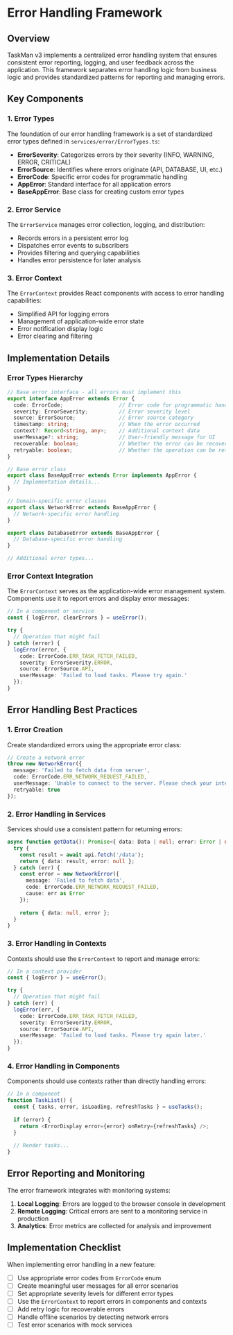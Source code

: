 # Error Handling Framework

## Overview

TaskMan v3 implements a centralized error handling system that ensures consistent error reporting, logging, and user feedback across the application. This framework separates error handling logic from business logic and provides standardized patterns for reporting and managing errors.

## Key Components

### 1. Error Types

The foundation of our error handling framework is a set of standardized error types defined in `services/error/ErrorTypes.ts`:

- **ErrorSeverity**: Categorizes errors by their severity (INFO, WARNING, ERROR, CRITICAL)
- **ErrorSource**: Identifies where errors originate (API, DATABASE, UI, etc.)
- **ErrorCode**: Specific error codes for programmatic handling
- **AppError**: Standard interface for all application errors
- **BaseAppError**: Base class for creating custom error types

### 2. Error Service

The `ErrorService` manages error collection, logging, and distribution:

- Records errors in a persistent error log
- Dispatches error events to subscribers
- Provides filtering and querying capabilities
- Handles error persistence for later analysis

### 3. Error Context

The `ErrorContext` provides React components with access to error handling capabilities:

- Simplified API for logging errors
- Management of application-wide error state
- Error notification display logic
- Error clearing and filtering

## Implementation Details

### Error Types Hierarchy

```typescript
// Base error interface - all errors must implement this
export interface AppError extends Error {
  code: ErrorCode;                  // Error code for programmatic handling
  severity: ErrorSeverity;          // Error severity level
  source: ErrorSource;              // Error source category
  timestamp: string;                // When the error occurred
  context?: Record<string, any>;    // Additional context data
  userMessage?: string;             // User-friendly message for UI
  recoverable: boolean;             // Whether the error can be recovered from
  retryable: boolean;               // Whether the operation can be retried
}

// Base error class
export class BaseAppError extends Error implements AppError {
  // Implementation details...
}

// Domain-specific error classes
export class NetworkError extends BaseAppError {
  // Network-specific error handling
}

export class DatabaseError extends BaseAppError {
  // Database-specific error handling
}

// Additional error types...
```

### Error Context Integration

The `ErrorContext` serves as the application-wide error management system. Components use it to report errors and display error messages:

```typescript
// In a component or service
const { logError, clearErrors } = useError();

try {
  // Operation that might fail
} catch (error) {
  logError(error, {
    code: ErrorCode.ERR_TASK_FETCH_FAILED,
    severity: ErrorSeverity.ERROR,
    source: ErrorSource.API,
    userMessage: 'Failed to load tasks. Please try again.'
  });
}
```

## Error Handling Best Practices

### 1. Error Creation

Create standardized errors using the appropriate error class:

```typescript
// Create a network error
throw new NetworkError({
  message: 'Failed to fetch data from server',
  code: ErrorCode.ERR_NETWORK_REQUEST_FAILED,
  userMessage: 'Unable to connect to the server. Please check your internet connection.',
  retryable: true
});
```

### 2. Error Handling in Services

Services should use a consistent pattern for returning errors:

```typescript
async function getData(): Promise<{ data: Data | null; error: Error | null }> {
  try {
    const result = await api.fetch('/data');
    return { data: result, error: null };
  } catch (err) {
    const error = new NetworkError({
      message: 'Failed to fetch data',
      code: ErrorCode.ERR_NETWORK_REQUEST_FAILED,
      cause: err as Error
    });
    
    return { data: null, error };
  }
}
```

### 3. Error Handling in Contexts

Contexts should use the `ErrorContext` to report and manage errors:

```typescript
// In a context provider
const { logError } = useError();

try {
  // Operation that might fail
} catch (err) {
  logError(err, {
    code: ErrorCode.ERR_TASK_FETCH_FAILED,
    severity: ErrorSeverity.ERROR,
    source: ErrorSource.API,
    userMessage: 'Failed to load tasks. Please try again later.'
  });
}
```

### 4. Error Handling in Components

Components should use contexts rather than directly handling errors:

```typescript
// In a component
function TaskList() {
  const { tasks, error, isLoading, refreshTasks } = useTasks();
  
  if (error) {
    return <ErrorDisplay error={error} onRetry={refreshTasks} />;
  }
  
  // Render tasks...
}
```

## Error Reporting and Monitoring

The error framework integrates with monitoring systems:

1. **Local Logging**: Errors are logged to the browser console in development
2. **Remote Logging**: Critical errors are sent to a monitoring service in production
3. **Analytics**: Error metrics are collected for analysis and improvement

## Implementation Checklist

When implementing error handling in a new feature:

- [ ] Use appropriate error codes from `ErrorCode` enum
- [ ] Create meaningful user messages for all error scenarios
- [ ] Set appropriate severity levels for different error types
- [ ] Use the `ErrorContext` to report errors in components and contexts
- [ ] Add retry logic for recoverable errors
- [ ] Handle offline scenarios by detecting network errors
- [ ] Test error scenarios with mock services
